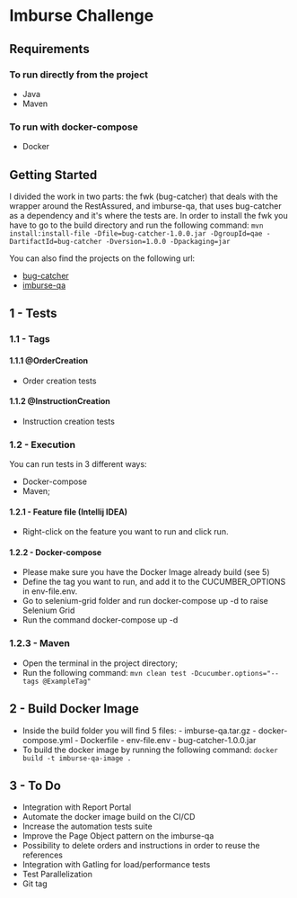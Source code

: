 # Imburse Challenge

## Requirements
### To run directly from the project 
  * Java
  * Maven
    
### To run with docker-compose   
  * Docker

## Getting Started
    
   I divided the work in two parts: the fwk (bug-catcher) that deals with the wrapper around the RestAssured, 
    and imburse-qa, that uses bug-catcher as a dependency and it's where the tests are. In order to install the fwk you have to 
    go to the build directory and run the following command:
  `mvn install:install-file -Dfile=bug-catcher-1.0.0.jar -DgroupId=qae -DartifactId=bug-catcher -Dversion=1.0.0 -Dpackaging=jar`
    
   
   You can also find the projects on the following url:
  * [bug-catcher](https://github.com/jonacarvalheiro/bug-catcher)
  * [imburse-qa](https://github.com/jonacarvalheiro/imburse-qa)

## 1 - Tests
     
### 1.1 - Tags

#### 1.1.1 @OrderCreation 
  * Order creation tests
#### 1.1.2 @InstructionCreation  
  * Instruction creation tests 
      
### 1.2 - Execution
   You can run tests in 3 different ways:
	
  * Docker-compose
  * Maven;
	
#### 1.2.1 - Feature file (Intellij IDEA)
  * Right-click on the feature you want to run and click run.

#### 1.2.2 - Docker-compose
  * Please make sure you have the Docker Image already build (see 5)
  * Define the tag you want to run, and add it to the CUCUMBER_OPTIONS in env-file.env.
  * Go to selenium-grid folder and run docker-compose up -d to raise Selenium Grid
  * Run the command docker-compose up -d
  
### 1.2.3 - Maven
  * Open the terminal in the project directory;
  * Run the following command:
		 `mvn clean test -Dcucumber.options="--tags @ExampleTag"`

## 2 - Build Docker Image

  * Inside the build folder you will find 5 files:
        - imburse-qa.tar.gz
        - docker-compose.yml
        - Dockerfile
        - env-file.env
        - bug-catcher-1.0.0.jar
  * To build the docker image by running the following command:
         `docker build -t imburse-qa-image .`
        
        
## 3 - To Do
    
  * Integration with Report Portal
  * Automate the docker image build on the CI/CD 
  * Increase the automation tests suite
  * Improve the Page Object pattern on the imburse-qa
  * Possibility to delete orders and instructions in order to reuse the references
  * Integration with Gatling for load/performance tests
  * Test Parallelization 
  * Git tag
